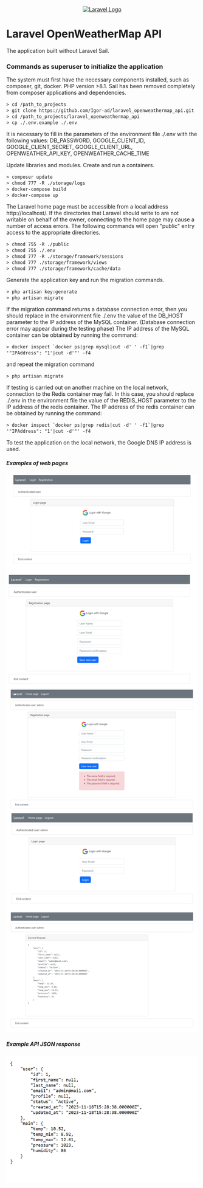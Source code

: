 <p align="center"><a href="https://laravel.com" target="_blank"><img src="https://raw.githubusercontent.com/laravel/art/master/logo-lockup/5%20SVG/2%20CMYK/1%20Full%20Color/laravel-logolockup-cmyk-red.svg" width="400" alt="Laravel Logo"></a></p>

# Laravel OpenWeatherMap API

The application built without Laravel Sail.

### Commands as superuser to initialize the application

The system must first have the necessary components installed,
such as composer, git, docker. PHP version >8.1.
Sail has been removed completely from composer applications and dependencies.

```
> cd /path_to_projects
> git clone https://github.com/Igor-ad/laravel_openweathermap_api.git
> cd /path_to_projects/laravel_openweathermap_api
> cp ./.env.example ./.env
```

It is necessary to fill in the parameters of the environment file ./.env with the following values:
DB_PASSWORD, GOOGLE_CLIENT_ID, GOOGLE_CLIENT_SECRET, GOOGLE_CLIENT_URL, OPENWEATHER_API_KEY,
OPENWEATHER_CACHE_TIME

Update libraries and modules. Create and run a containers.

```
> composer update
> chmod 777 -R ./storage/logs
> docker-compose build 
> docker-compose up 
```

The Laravel home page must be accessible from a local address
http://localhost/.
If the directories that Laravel should write to are not writable on behalf of the owner, 
connecting to the home page may cause a number of access errors.
The following commands will open "public" entry access to the appropriate directories.
```
> chmod 755 -R ./public
> chmod 755 ./.env
> chmod 777 -R ./storage/framework/sessions
> chmod 777 ./storage/framework/views
> chmod 777 ./storage/framework/cache/data
```

Generate the application key and run the migration commands.

```
> php artisan key:generate
> php artisan migrate
```

If the migration command returns a database connection error,
then you should replace in the environment file ./.env
the value of the DB_HOST parameter to the IP address of the MySQL container.
(Database connection error may appear during the testing phase)
The IP address of the MySQL container can be obtained by running the command:
```
> docker inspect `docker ps|grep mysql|cut -d' ' -f1`|grep '"IPAddress": "1'|cut -d'"' -f4
```

and repeat the migration command

```
> php artisan migrate
```

If testing is carried out on another machine on the local network,
connection to the Redis container may fail.
In this case, you should replace ./.env in the environment file
the value of the REDIS_HOST parameter to the IP address of the redis container.
The IP address of the redis container can be obtained by running the command:

```
> docker inspect `docker ps|grep redis|cut -d' ' -f1`|grep '"IPAddress": "1'|cut -d'"' -f4
```

To test the application on the local network, the Google DNS IP address is used.

##### Examples of web pages

![image](public/img/login.png)
![image](public/img/registration.png)
![image](public/img/registration_error.png)
![image](public/img/auth.png)
![image](public/img/web_home.png)

##### Example API JSON response

![image](public/img/home.png)
